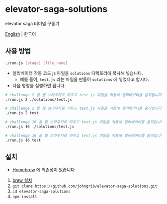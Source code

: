 # elevator-saga-solutions

elevator saga 터미널 구동기

[English](README.md) | 한국어


## 사용 방법

```sh
./run.js [stage] [file_name]
```

* 엘리베이터 작동 코드 js 파일을 `solutions` 디렉토리에 복사해 넣습니다.
    * 예를 들어, `test.js` 라는 파일을 만들어 `solutions` 에 넣었다고 합시다.
* 다음 명령을 실행하면 됩니다.

```sh
# challenge 2 를 웹 브라우저로 띄우고 test.js 파일을 적용해 엘리베이터를 움직입니다.
./run.js 2 ./solutions/test.js

# challenge 2 를 웹 브라우저로 띄우고 test.js 파일을 적용해 엘리베이터를 움직입니다.(짧은 명령)
./run.js 2 test

# challenge 16 을 웹 브라우저로 띄우고 test.js 파일을 적용해 엘리베이터를 움직입니다.
./run.js 16 ./solutions/test.js

# challenge 16 을 웹 브라우저로 띄우고 test.js 파일을 적용해 엘리베이터를 움직입니다.(짧은 명령)
./run.js 16 test
```

## 설치

* [Homebrew](https://brew.sh/ ) 에 의존성이 있습니다.

1. [brew 설치](https://brew.sh/ )
1. `git clone https://github.com/johngrib/elevator-saga-solutions.git`
3. `cd elevator-saga-solutions`
4. `npm install`

